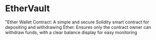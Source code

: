 # EtherVault
"Ether Wallet Contract: A simple and secure Solidity smart contract for depositing and withdrawing Ether. Ensures only the contract owner can withdraw funds, with a clear balance display for easy monitoring
